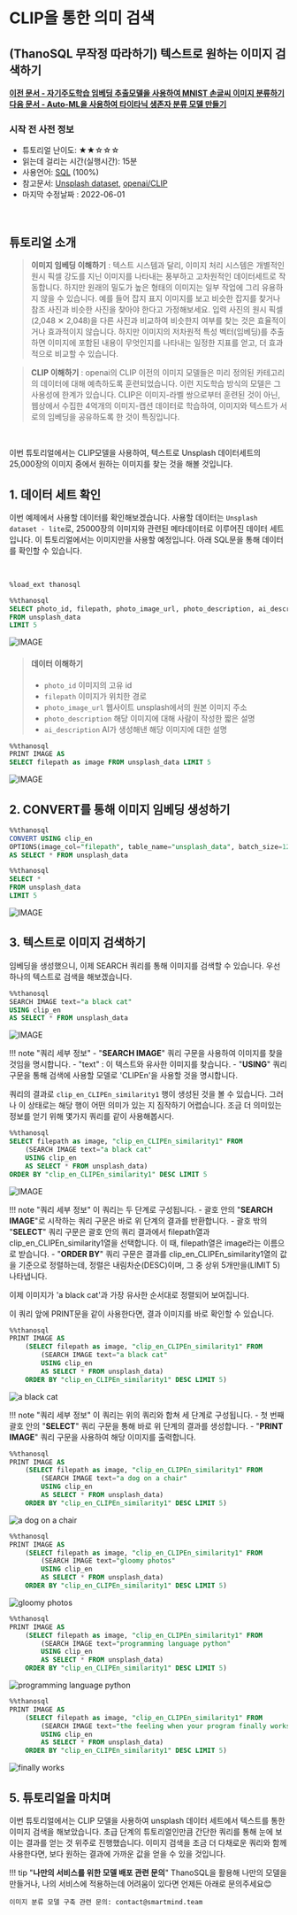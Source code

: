 # __CLIP을 통한 의미 검색__

## (ThanoSQL 무작정 따라하기) 텍스트로 원하는 이미지 검색하기

**[이전 문서 - 자기주도학습 임베딩 추출모델을 사용하여 MNIST 손글씨 이미지 분류하기](/tutorials/thanosql_search/image_search/simclr_image_search/)** <br> **[다음 문서 - Auto-ML을 사용하여 타이타닉 생존자 분류 모델 만들기](/tutorials/thanosql_ml/classification/automl_classification/)**

### 시작 전 사전 정보

- 튜토리얼 난이도: ★★☆☆☆
- 읽는데 걸리는 시간(실행시간): 15분
- 사용언어: [SQL](https://ko.wikipedia.org/wiki/SQL) (100%)
- 참고문서: [Unsplash dataset](https://unsplash.com/data), [openai/CLIP](https://github.com/openai/CLIP)
- 마지막 수정날짜 : 2022-06-01

<br>

## 튜토리얼 소개

>__이미지 임베딩 이해하기__ : 텍스트 시스템과 달리, 이미지 처리 시스템은 개별적인 원시 픽셀 강도를 지닌 이미지를 나타내는 풍부하고 고차원적인 데이터세트로 작동합니다. 하지만 원래의 밀도가 높은 형태의 이미지는 일부 작업에 그리 유용하지 않을 수 있습니다. 예를 들어 잡지 표지 이미지를 보고 비슷한 잡지를 찾거나 참조 사진과 비슷한 사진을 찾아야 한다고 가정해보세요. 입력 사진의 원시 픽셀(2,048 ✕ 2,048)을 다른 사진과 비교하여 비슷한지 여부를 찾는 것은 효율적이거나 효과적이지 않습니다. 하지만 이미지의 저차원적 특성 벡터(임베딩)를 추출하면 이미지에 포함된 내용이 무엇인지를 나타내는 일정한 지표를 얻고, 더 효과적으로 비교할 수 있습니다.

>__CLIP 이해하기__ : openai의 CLIP 이전의 이미지 모델들은 미리 정의된 카테고리의 데이터에 대해 예측하도록 훈련되었습니다. 이런 지도학습 방식의 모델은 그 사용성에 한계가 있습니다. CLIP은 이미지-라벨 쌍으로부터 훈련된 것이 아닌, 웹상에서 수집한 4억개의 이미지-캡션 데이터로 학습하여, 이미지와 텍스트가 서로의 임베딩을 공유하도록 한 것이 특징입니다.

<br>

이번 튜토리얼에서는 CLIP모델을 사용하여, 텍스트로 Unsplash 데이터세트의 25,000장의 이미지 중에서 원하는 이미지를 찾는 것을 해볼 것입니다.

## 1. 데이터 세트 확인

이번 예제에서 사용할 데이터를 확인해보겠습니다. 사용할 데이터는 `Unsplash dataset - lite`로, 25000장의 이미지와 관련된 메타데이터로 이루어진 데이터 세트입니다. 이 튜토리얼에서는 이미지만을 사용할 예정입니다. 아래 SQL문을 통해 데이터를 확인할 수 있습니다.

<br>

```sql
%load_ext thanosql
```

```sql
%%thanosql
SELECT photo_id, filepath, photo_image_url, photo_description, ai_description
FROM unsplash_data
LIMIT 5
```

![IMAGE](/img/thanosql_search/image_search/select_data.png)

> #### 데이터 이해하기
>
> - `photo_id` 이미지의 고유 id
> - `filepath` 이미지가 위치한 경로
> - `photo_image_url` 웹사이트 unsplash에서의 원본 이미지 주소
> - `photo_description` 해당 이미지에 대해 사람이 작성한 짧은 설명
> - `ai_description` AI가 생성해낸 해당 이미지에 대한 설명

```sql
%%thanosql
PRINT IMAGE AS
SELECT filepath as image FROM unsplash_data LIMIT 5
```

![IMAGE](/img/thanosql_search/image_search/print_dataset_image.png)

## 2. CONVERT를 통해 이미지 임베딩 생성하기

```sql
%%thanosql
CONVERT USING clip_en
OPTIONS(image_col="filepath", table_name="unsplash_data", batch_size=128)
AS SELECT * FROM unsplash_data
```

```sql
%%thanosql
SELECT *
FROM unsplash_data
LIMIT 5
```

![IMAGE](/img/thanosql_search/image_search/select_data_with_embedding.png)

## 3. 텍스트로 이미지 검색하기

임베딩을 생성했으니, 이제 SEARCH 쿼리를 통해 이미지를 검색할 수 있습니다. 우선 하나의 텍스트로 검색을 해보겠습니다.

```sql
%%thanosql
SEARCH IMAGE text="a black cat"
USING clip_en
AS SELECT * FROM unsplash_data
```

![IMAGE](/img/thanosql_search/image_search/search_result_raw.png)

!!! note "쿼리 세부 정보"
    - "__SEARCH IMAGE__" 쿼리 구문을 사용하여 이미지를 찾을 것임을 명시합니다.
        - "text" : 이 텍스트와 유사한 이미지를 찾습니다.
    - "__USING__" 쿼리 구문을 통해 검색에 사용할 모델로 'CLIPEn'을 사용할 것을 명시합니다.

쿼리의 결과로 `clip_en_CLIPEn_similarity1` 행이 생성된 것을 볼 수 있습니다. 그러나 이 상태로는 해당 행이 어떤 의미가 있는 지 짐작하기 어렵습니다. 조금 더 의미있는 정보를 얻기 위해 몇가지 쿼리를 같이 사용해봅시다.

```sql
%%thanosql
SELECT filepath as image, "clip_en_CLIPEn_similarity1" FROM
    (SEARCH IMAGE text="a black cat"
    USING clip_en
    AS SELECT * FROM unsplash_data)
ORDER BY "clip_en_CLIPEn_similarity1" DESC LIMIT 5
```

![IMAGE](/img/thanosql_search/image_search/search_result_sorted.png)

!!! note "쿼리 세부 정보"
    이 쿼리는 두 단계로 구성됩니다.
    - 괄호 안의 "__SEARCH IMAGE__"로 시작하는 쿼리 구문은 바로 위 단계의 결과를 반환합니다.
    - 괄호 밖의 "__SELECT__" 쿼리 구문은 괄호 안의 쿼리 결과에서 filepath열과 clip_en_CLIPEn_similarity1열을 선택합니다. 이 때, filepath열은 image라는 이름으로 받습니다.
    - "__ORDER BY__" 쿼리 구문은 결과를 clip_en_CLIPEn_similarity1열의 값을 기준으로 정렬하는데, 정렬은 내림차순(DESC)이며, 그 중 상위 5개만을(LIMIT 5) 나타냅니다.


이제 이미지가 'a black cat'과 가장 유사한 순서대로 정렬되어 보여집니다.

이 쿼리 앞에 PRINT문을 같이 사용한다면, 결과 이미지를 바로 확인할 수 있습니다.

```sql
%%thanosql
PRINT IMAGE AS
    (SELECT filepath as image, "clip_en_CLIPEn_similarity1" FROM
        (SEARCH IMAGE text="a black cat"
        USING clip_en
        AS SELECT * FROM unsplash_data)
    ORDER BY "clip_en_CLIPEn_similarity1" DESC LIMIT 5)
```

![a black cat](/img/thanosql_search/image_search/result_black_cat.png)

!!! note "쿼리 세부 정보"
    이 쿼리는 위의 쿼리와 합쳐 세 단계로 구성됩니다.
    - 첫 번째 괄호 안의 "__SELECT__" 쿼리 구문을 통해 바로 위 단계의 결과를 생성합니다.
    - "__PRINT IMAGE__" 쿼리 구문을 사용하여 해당 이미지를 출력합니다.

```sql
%%thanosql
PRINT IMAGE AS
    (SELECT filepath as image, "clip_en_CLIPEn_similarity1" FROM
        (SEARCH IMAGE text="a dog on a chair"
        USING clip_en
        AS SELECT * FROM unsplash_data)
    ORDER BY "clip_en_CLIPEn_similarity1" DESC LIMIT 5)
```

![a dog on a chair](/img/thanosql_search/image_search/result_dog_on_chair.png)

```sql
%%thanosql
PRINT IMAGE AS
    (SELECT filepath as image, "clip_en_CLIPEn_similarity1" FROM
        (SEARCH IMAGE text="gloomy photos"
        USING clip_en
        AS SELECT * FROM unsplash_data)
    ORDER BY "clip_en_CLIPEn_similarity1" DESC LIMIT 5)
```

![gloomy photos](/img/thanosql_search/image_search/result_gloomy.png)

```sql
%%thanosql
PRINT IMAGE AS
    (SELECT filepath as image, "clip_en_CLIPEn_similarity1" FROM
        (SEARCH IMAGE text="programming language python"
        USING clip_en
        AS SELECT * FROM unsplash_data)
    ORDER BY "clip_en_CLIPEn_similarity1" DESC LIMIT 5)
```

![programming language python](/img/thanosql_search/image_search/result_python.png)

```sql
%%thanosql
PRINT IMAGE AS
    (SELECT filepath as image, "clip_en_CLIPEn_similarity1" FROM
        (SEARCH IMAGE text="the feeling when your program finally works"
        USING clip_en
        AS SELECT * FROM unsplash_data)
    ORDER BY "clip_en_CLIPEn_similarity1" DESC LIMIT 5)
```

![finally works](/img/thanosql_search/image_search/result_happy.png)

## 5. 튜토리얼을 마치며

이번 튜토리얼에서는 CLIP 모델을 사용하여 unsplash 데이터 세트에서 텍스트를 통한 이미지 검색을 해보았습니다. 초급 단계의 튜토리얼인만큼 간단한 쿼리를 통해 눈에 보이는 결과를 얻는 것 위주로 진행했습니다. 이미지 검색을 조금 더 다채로운 쿼리와 함께 사용한다면, 보다 원하는 결과에 가까운 값을 얻을 수 있을 것입니다.


!!! tip "__나만의 서비스를 위한 모델 배포 관련 문의__"
    ThanoSQL을 활용해 나만의 모델을 만들거나, 나의 서비스에 적용하는데 어려움이 있다면 언제든 아래로 문의주세요😊

    이미지 분류 모델 구축 관련 문의: contact@smartmind.team